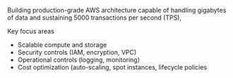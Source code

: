 Building production-grade AWS architecture capable of handling gigabytes of data and sustaining 5000 transactions per second (TPS), 

Key focus areas
- Scalable compute and storage
- Security controls (IAM, encryption, VPC)
- Operational controls (logging, monitoring)
- Cost optimization (auto-scaling, spot instances, lifecycle policies
